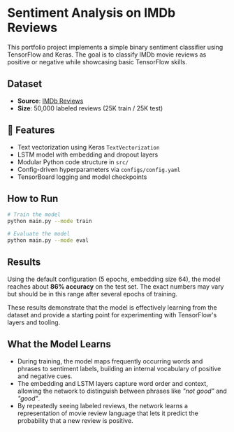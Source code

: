 # Sentiment Analysis on IMDb Reviews 

This portfolio project implements a simple binary sentiment classifier using TensorFlow and Keras. The goal is to classify IMDb movie reviews as positive or negative while showcasing basic TensorFlow skills.

## Dataset
- **Source**: [IMDb Reviews](https://www.tensorflow.org/datasets/catalog/imdb_reviews)
- **Size**: 50,000 labeled reviews (25K train / 25K test)

## 🔧 Features
- Text vectorization using Keras `TextVectorization`
- LSTM model with embedding and dropout layers
- Modular Python code structure in `src/`
- Config-driven hyperparameters via `configs/config.yaml`
- TensorBoard logging and model checkpoints

## How to Run
```bash
# Train the model
python main.py --mode train

# Evaluate the model
python main.py --mode eval
```

## Results
Using the default configuration (5 epochs, embedding size 64), the model reaches about **86% accuracy** on the test set. The exact numbers may vary but should be in this range after several epochs of training.

These results demonstrate that the model is effectively learning from the dataset and provide a starting point for experimenting with TensorFlow's layers and tooling.

## What the Model Learns
- During training, the model maps frequently occurring words and phrases to sentiment labels, building an internal vocabulary of positive and negative cues.
- The embedding and LSTM layers capture word order and context, allowing the network to distinguish between phrases like *"not good"* and *"good"*.
- By repeatedly seeing labeled reviews, the network learns a representation of movie review language that lets it predict the probability that a new review is positive.
